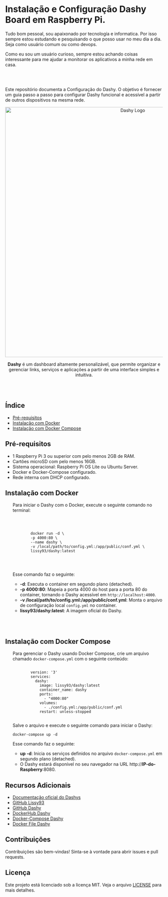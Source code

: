 <h1>Instalação e Configuração Dashy Board em Raspberry Pi.</h1>

<p>Tudo bom pessoal, sou apaixonado por tecnología e informatica. Por isso sempre estou estudando e pesquisando o que posso usar no meu dia a dia. Seja como usuário comum ou como devops.</p>

<p>Como eu sou um usuário curioso, sempre estou achando coisas interessante para me ajudar a monitorar os aplicativos a minha rede em casa.</p>

<br>
<br>

<p>Este repositório documenta a Configuração do Dashy. O objetivo é fornecer um guia passo a passo para configurar Dashy funcional e acessível a partir de outros dispositivos na mesma rede.</p>

<p align="center">
  <img src="https://github.com/alexsandrofabbro/Dashy---Raspberry-Pi/blob/main/Dashy.gif" alt="Dashy Logo" width="800x600">
</p>

<p align="center">
  <strong>Dashy</strong> é um dashboard altamente personalizável, que permite organizar e gerenciar links, serviços e aplicações a partir de uma interface simples e intuitiva.
</p>
<br>
<br>

<h2>Índice</h2>
<ul>
    <li><a href="#pré-requisitos">Pré-requisitos</a></li>
    <li><a href="#instalacao-com=docker">Instalação com Docker</a></li>
    <li><a href="#instalacao-docker-compose">Instalação com Docker Compose</a></li>
    <!-- <li><a href="#configuração-do-flannel">Configuração do Flannel</a></li>
    <li><a href="#configuração-do-metallb">Configuração do MetalLB</a></li>
    <li><a href="#deploy-de-aplicações">Deploy de Aplicações</a></li>
    <li><a href="#monitoramento-e-acesso-ao-cluster">Monitoramento e Acesso ao Cluster</a></li>
    <li><a href="#recursos-adicionais">Recursos Adicionais</a></li>
    <li><a href="#contribuições">Contribuições</a></li>
    <li><a href="#licença">Licença</a></li>-->
</ul>

<h2 id="pré-requisitos">Pré-requisitos</h2>
<ul>
    <li>1 Raspberry Pi 3 ou superior com pelo menos 2GB de RAM.</li>
    <li>Cartões microSD com pelo menos 16GB.</li>
    <li>Sistema operacional: Raspberry Pi OS Lite ou Ubuntu Server.</li>
    <li>Docker e Docker-Compose configurado.</li>
    <li>Rede interna com DHCP configurado.</li>
</ul>

<h2 id="instalacao-com=docker">Instalação com Docker</h2>
<ol>
    Para iniciar o Dashy com o Docker, execute o seguinte comando no terminal:<br>
    <br>
    <pre><code><br>
        docker run -d \
        -p 4000:80 \
        --name dashy \
        -v /local/path/to/config.yml:/app/public/conf.yml \
        lissy93/dashy:latest
    </pre></code><br>
    <p>Esse comando faz o seguinte:</p>
    <ul>
      <li><strong>-d</strong>: Executa o container em segundo plano (detached).</li>
      <li><strong>-p 4000:80</strong>: Mapeia a porta 4000 do host para a porta 80 do container, tornando o Dashy acessível em <code>http://localhost:4000</code>.</li>
      <li><strong>-v /local/path/to/config.yml:/app/public/conf.yml</strong>: Monta o arquivo de configuração local <code>config.yml</code> no container.</li>
      <li><strong>lissy93/dashy:latest</strong>: A imagem oficial do Dashy.</li>
    </ul>
    <br>
</ol>
<br>

<h2 id="instalacao-docker-compose">Instalação com Docker Compose</h2>
<ol>
    <p>Para gerenciar o Dashy usando Docker Compose, crie um arquivo chamado <code>docker-compose.yml</code> com o seguinte conteúdo:</p>
    <pre><code>
        version: '3'
        services:
          dashy:
            image: lissy93/dashy:latest
            container_name: dashy
            ports:
              - "4000:80"
            volumes:
              - ./config.yml:/app/public/conf.yml
            restart: unless-stopped
    </code></pre>
    <p>Salve o arquivo e execute o seguinte comando para iniciar o Dashy:</p>
    <pre><code>docker-compose up -d</code></pre>    
    <p>Esse comando faz o seguinte:</p>
    <ul>
      <li><strong>up -d</strong>: Inicia os serviços definidos no arquivo <code>docker-compose.yml</code> em segundo plano (detached).</li>
      <li>O Dashy estará disponível no seu navegador na URL http://<strong>IP-do-Raspberry</strong>:8080.</li>
    </ul>
</ol>

<h2 id="recursos-adicionais">Recursos Adicionais</h2>
<ul>
    <li><a href="https:www.dashi.to">Documentação oficial do Dashys</a></li>
    <li><a href="https://github.com/sponsors/Lissy93" target="_blank">GitHub Lissy93</a></li>
    <li><a href="https://github.com/Lissy93/dashy">GitHub Dashy</a></li>
    <li><a href="https://hub.docker.com/r/lissy93/dashy">DockerHub Dashy</a></li>
    <li><a href="https://github.com/Lissy93/dashy/blob/master/docker-compose.yml">Docker-Compose Dashy</a></li>
    <li><a href="https://github.com/Lissy93/dashy/blob/master/Dockerfile">Docker File Dashy</a></li>

</ul>

<h2 id="contribuições">Contribuições</h2>
<p>Contribuições são bem-vindas! Sinta-se à vontade para abrir issues e pull requests.</p>

<h2 id="licença">Licença</h2>
<p>Este projeto está licenciado sob a licença MIT. Veja o arquivo <a href="LICENSE">LICENSE</a> para mais detalhes.</p>
